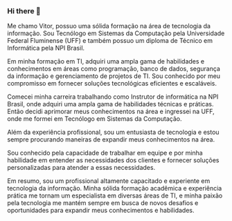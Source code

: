 ### Hi there 👋

Me chamo Vitor, possuo uma sólida formação na área de tecnologia da informação. Sou Tecnólogo em Sistemas da Computação pela Universidade Federal Fluminense (UFF) e também possuo um diploma de Técnico em Informática pela NPI Brasil.

Em minha formação em TI, adquiri uma ampla gama de habilidades e conhecimentos em áreas como programação, banco de dados, segurança da informação e gerenciamento de projetos de TI. Sou conhecido por meu compromisso em fornecer soluções tecnológicas eficientes e escaláveis.

Comecei minha carreira trabalhando como Instrutor de informática na NPI Brasil, onde adquiri uma ampla gama de habilidades técnicas e práticas. Então decidi aprimorar meus conhecimentos na área e ingressei na UFF, onde me formei em Tecnólogo em Sistemas da Computação.

Além da experiência profissional, sou um entusiasta de tecnologia e estou sempre procurando maneiras de expandir meus conhecimentos na área.

Sou conhecido pela capacidade de trabalhar em equipe e por minha habilidade em entender as necessidades dos clientes e fornecer soluções personalizadas para atender a essas necessidades.

Em resumo, sou um profissional altamente capacitado e experiente em tecnologia da informação. Minha sólida formação acadêmica e experiência prática me tornam um especialista em diversas áreas de TI, e minha paixão pela tecnologia me mantém sempre em busca de novos desafios e oportunidades para expandir meus conhecimentos e habilidades.

